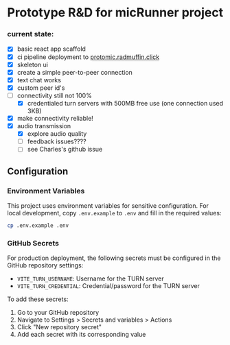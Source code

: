 # Prototype R&D for micRunner project

### current state:

- [x] basic react app scaffold
- [x] ci pipeline deployment to [protomic.radmuffin.click](https://protomic.radmuffin.click)
- [x] skeleton ui
- [x] create a simple peer-to-peer connection
- [x] text chat works
- [x] custom peer id's
- [ ] connectivity still not 100%
    - [x] credentialed turn servers with 500MB free use (one connection used 3KB)
- [x] make connectivity reliable!
- [x] audio transmission
    - [x] explore audio quality
    - [ ] feedback issues????
    - [ ] see Charles's github issue

## Configuration

### Environment Variables

This project uses environment variables for sensitive configuration. For local development, copy `.env.example` to `.env` and fill in the required values:

```bash
cp .env.example .env
```

### GitHub Secrets

For production deployment, the following secrets must be configured in the GitHub repository settings:

- `VITE_TURN_USERNAME`: Username for the TURN server
- `VITE_TURN_CREDENTIAL`: Credential/password for the TURN server

To add these secrets:
1. Go to your GitHub repository
2. Navigate to Settings > Secrets and variables > Actions
3. Click "New repository secret"
4. Add each secret with its corresponding value


